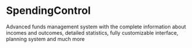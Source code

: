 # SpendingControl

Advanced funds management system with the complete information about incomes and outcomes, detailed statistics, fully customizable interface, planning system and much more
